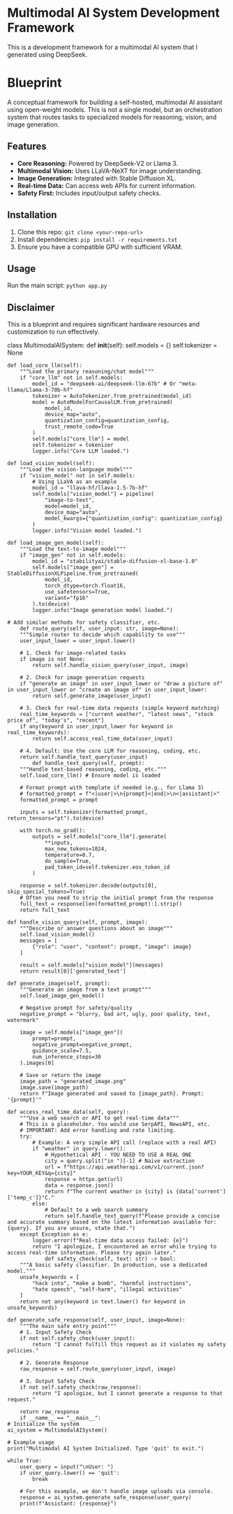 # Multimodal AI System Development Framework
This is a development framework for a multimodal AI system that I generated using DeepSeek. 
# Blueprint

A conceptual framework for building a self-hosted, multimodal AI assistant using open-weight models. This is not a single model, but an orchestration system that routes tasks to specialized models for reasoning, vision, and image generation.

## Features

*   **Core Reasoning:** Powered by DeepSeek-V2 or Llama 3.
*   **Multimodal Vision:** Uses LLaVA-NeXT for image understanding.
*   **Image Generation:** Integrated with Stable Diffusion XL.
*   **Real-time Data:** Can access web APIs for current information.
*   **Safety First:** Includes input/output safety checks.

## Installation

1.  Clone this repo: `git clone <your-repo-url>`
2.  Install dependencies: `pip install -r requirements.txt`
3.  Ensure you have a compatible GPU with sufficient VRAM.

## Usage

Run the main script: `python app.py`

## Disclaimer

This is a blueprint and requires significant hardware resources and customization to run effectively.





class MultimodalAISystem:
    def __init__(self):
        self.models = {}
        self.tokenizer = None
        
    def load_core_llm(self):
        """Load the primary reasoning/chat model"""
        if "core_llm" not in self.models:
            model_id = "deepseek-ai/deepseek-llm-67b" # Or "meta-llama/Llama-3-70b-hf"
            tokenizer = AutoTokenizer.from_pretrained(model_id)
            model = AutoModelForCausalLM.from_pretrained(
                model_id,
                device_map="auto",
                quantization_config=quantization_config,
                trust_remote_code=True
            )
            self.models["core_llm"] = model
            self.tokenizer = tokenizer
            logger.info("Core LLM loaded.")
            
    def load_vision_model(self):
        """Load the vision-language model"""
        if "vision_model" not in self.models:
            # Using LLaVA as an example
            model_id = "llava-hf/llava-1.5-7b-hf"
            self.models["vision_model"] = pipeline(
                "image-to-text",
                model=model_id,
                device_map="auto",
                model_kwargs={"quantization_config": quantization_config}
            )
            logger.info("Vision model loaded.")
            
    def load_image_gen_model(self):
        """Load the text-to-image model"""
        if "image_gen" not in self.models:
            model_id = "stabilityai/stable-diffusion-xl-base-1.0"
            self.models["image_gen"] = StableDiffusionXLPipeline.from_pretrained(
                model_id,
                torch_dtype=torch.float16,
                use_safetensors=True,
                variant="fp16"
            ).to(device)
            logger.info("Image generation model loaded.")
            
    # Add similar methods for safety classifier, etc.
        def route_query(self, user_input: str, image=None):
        """Simple router to decide which capability to use"""
        user_input_lower = user_input.lower()
        
        # 1. Check for image-related tasks
        if image is not None:
            return self.handle_vision_query(user_input, image)
            
        # 2. Check for image generation requests
        if "generate an image" in user_input_lower or "draw a picture of" in user_input_lower or "create an image of" in user_input_lower:
            return self.generate_image(user_input)
            
        # 3. Check for real-time data requests (simple keyword matching)
        real_time_keywords = ["current weather", "latest news", "stock price of", "today's", "recent"]
        if any(keyword in user_input_lower for keyword in real_time_keywords):
            return self.access_real_time_data(user_input)
            
        # 4. Default: Use the core LLM for reasoning, coding, etc.
        return self.handle_text_query(user_input)
            def handle_text_query(self, prompt):
        """Handle text-based reasoning, coding, etc."""
        self.load_core_llm() # Ensure model is loaded
        
        # Format prompt with template if needed (e.g., for Llama 3)
        # formatted_prompt = f"<|user|>\n{prompt}<|end|>\n<|assistant|>"
        formatted_prompt = prompt
        
        inputs = self.tokenizer(formatted_prompt, return_tensors="pt").to(device)
        
        with torch.no_grad():
            outputs = self.models["core_llm"].generate(
                **inputs,
                max_new_tokens=1024,
                temperature=0.7,
                do_sample=True,
                pad_token_id=self.tokenizer.eos_token_id
            )
            
        response = self.tokenizer.decode(outputs[0], skip_special_tokens=True)
        # Often you need to strip the initial prompt from the response
        full_text = response[len(formatted_prompt):].strip()
        return full_text
        
    def handle_vision_query(self, prompt, image):
        """Describe or answer questions about an image"""
        self.load_vision_model()
        messages = [
            {"role": "user", "content": prompt, "image": image}
        ]
        
        result = self.models["vision_model"](messages)
        return result[0]['generated_text']
        
    def generate_image(self, prompt):
        """Generate an image from a text prompt"""
        self.load_image_gen_model()
        
        # Negative prompt for safety/quality
        negative_prompt = "blurry, bad art, ugly, poor quality, text, watermark"
        
        image = self.models["image_gen"](
            prompt=prompt,
            negative_prompt=negative_prompt,
            guidance_scale=7.5,
            num_inference_steps=30
        ).images[0]
        
        # Save or return the image
        image_path = "generated_image.png"
        image.save(image_path)
        return f"Image generated and saved to {image_path}. Prompt: '{prompt}'"
        
    def access_real_time_data(self, query):
        """Use a web search or API to get real-time data"""
        # This is a placeholder. You would use SerpAPI, NewsAPI, etc.
        # IMPORTANT: Add error handling and rate limiting.
        try:
            # Example: A very simple API call (replace with a real API)
            if "weather" in query.lower():
                # Hypothetical API - YOU NEED TO USE A REAL ONE
                city = query.split("in ")[-1] # Naive extraction
                url = f"https://api.weatherapi.com/v1/current.json?key=YOUR_KEY&q={city}"
                response = httpx.get(url)
                data = response.json()
                return f"The current weather in {city} is {data['current']['temp_c']}°C."
            else:
                # Default to a web search summary
                return self.handle_text_query(f"Please provide a concise and accurate summary based on the latest information available for: {query}. If you are unsure, state that.")
        except Exception as e:
            logger.error(f"Real-time data access failed: {e}")
            return "I apologize, I encountered an error while trying to access real-time information. Please try again later."
                def safety_check(self, text: str) -> bool:
        """A basic safety classifier. In production, use a dedicated model."""
        unsafe_keywords = [
            "hack into", "make a bomb", "harmful instructions",
            "hate speech", "self-harm", "illegal activities"
        ]
        return not any(keyword in text.lower() for keyword in unsafe_keywords)

    def generate_safe_response(self, user_input, image=None):
        """The main safe entry point"""
        # 1. Input Safety Check
        if not self.safety_check(user_input):
            return "I cannot fulfill this request as it violates my safety policies."
            
        # 2. Generate Response
        raw_response = self.route_query(user_input, image)
        
        # 3. Output Safety Check
        if not self.safety_check(raw_response):
            return "I apologize, but I cannot generate a response to that request."
            
        return raw_response
        if __name__ == "__main__":
    # Initialize the system
    ai_system = MultimodalAISystem()
    
    # Example usage
    print("Multimodal AI System Initialized. Type 'quit' to exit.")
    
    while True:
        user_query = input("\nUser: ")
        if user_query.lower() == 'quit':
            break
            
        # For this example, we don't handle image uploads via console.
        response = ai_system.generate_safe_response(user_query)
        print(f"Assistant: {response}")
